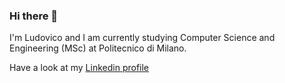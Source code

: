 ### Hi there 👋

I'm Ludovico and I am currently studying Computer Science and Engineering (MSc) at Politecnico di Milano.


Have a look at my [Linkedin profile](https://www.linkedin.com/in/ludovico-righi-18b886167/)


<!--
**LudovicoRighi/LudovicoRighi** is a ✨ _special_ ✨ repository because its `README.md` (this file) appears on your GitHub profile.

Here are some ideas to get you started:

- 🔭 I’m currently working on ...
- 🌱 I’m currently learning ...
- 👯 I’m looking to collaborate on ...
- 🤔 I’m looking for help with ...
- 💬 Ask me about ...
- 📫 How to reach me: ...
- 😄 Pronouns: ...
- ⚡ Fun fact: ...
-->

